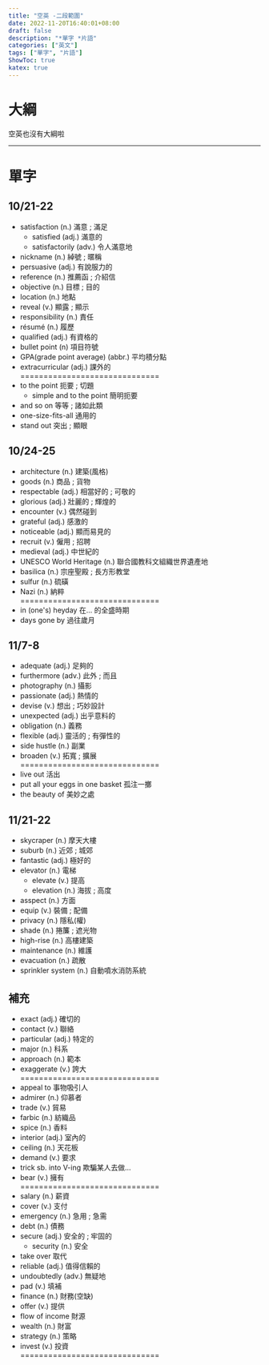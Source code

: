 ```yaml
---
title: "空英 -二段範圍"
date: 2022-11-20T16:40:01+08:00
draft: false
description: "*單字 *片語"
categories: ["英文"]
tags: ["單字", "片語"]
ShowToc: true
katex: true
---
```


# 大綱
空英也沒有大綱啦

------------
# 單字
## 10/21-22
- satisfaction (n.) 滿意 ; 滿足
  - satisfied (adj.) 滿意的
  - satisfactorily (adv.) 令人滿意地
- nickname (n.) 綽號 ; 暱稱
- persuasive (adj.) 有說服力的
- reference (n.) 推薦函 ; 介紹信
- objective (n.) 目標 ; 目的
- location (n.) 地點
- reveal (v.) 顯露 ; 顯示
- responsibility (n.) 責任
- résumé (n.) 履歷
- qualified (adj.) 有資格的
- bullet point (n) 項目符號
- GPA(grade point average) (abbr.) 平均積分點
- extracurricular (adj.) 課外的  
==============================  
- to the point 扼要 ; 切題
  - simple and to the point 簡明扼要
- and so on 等等 ; 諸如此類
- one-size-fits-all 通用的
- stand out 突出 ; 顯眼

## 10/24-25
- architecture (n.) 建築(風格)
- goods (n.) 商品 ; 貨物
- respectable (adj.) 相當好的 ; 可敬的
- glorious (adj.) 壯麗的 ; 輝煌的
- encounter (v.) 偶然碰到
- grateful (adj.) 感激的
- noticeable (adj.) 顯而易見的
- recruit (v.) 僱用 ; 招聘
- medieval (adj.) 中世紀的
- UNESCO World Heritage (n.) 聯合國教科文組織世界遺產地
- basilica (n.) 宗座聖殿 ; 長方形教堂
- sulfur (n.) 硫磺
- Nazi (n.) 納粹  
==============================  
- in (one's) heyday 在... 的全盛時期
- days gone by 過往歲月

## 11/7-8
- adequate (adj.) 足夠的
- furthermore (adv.) 此外 ; 而且
- photography (n.) 攝影
- passionate (adj.) 熱情的
- devise (v.) 想出 ; 巧妙設計
- unexpected (adj.) 出乎意料的
- obligation (n.) 義務
- flexible (adj.) 靈活的 ; 有彈性的
- side hustle (n.) 副業
- broaden (v.) 拓寬 ; 擴展  
==============================  
- live out 活出
- put all your eggs in one basket 孤注一擲
- the beauty of 美妙之處

## 11/21-22
- skycraper (n.) 摩天大樓
- suburb (n.) 近郊 ; 城郊
- fantastic (adj.) 極好的
- elevator (n.) 電梯
  - elevate (v.) 提高
  - elevation (n.) 海拔 ; 高度
- asspect (n.) 方面
- equip (v.) 裝備 ; 配備
- privacy (n.) 隱私(權)
- shade (n.) 捲簾 ; 遮光物
- high-rise (n.) 高樓建築
- maintenance (n.) 維護
- evacuation (n.) 疏散
- sprinkler system (n.) 自動噴水消防系統

## 補充
- exact (adj.) 確切的
- contact (v.) 聯絡
- particular (adj.) 特定的
- major (n.) 科系
- approach (n.) 範本
- exaggerate (v.) 誇大  
==============================  
- appeal to 事物吸引人
- admirer (n.) 仰慕者
- trade (v.) 貿易
- farbic (n.) 紡織品
- spice (n.) 香料
- interior (adj.) 室內的
- ceiling (n.) 天花板
- demand (v.) 要求
- trick sb. into V-ing 欺騙某人去做...
- bear (v.) 擁有  
==============================  
- salary (n.) 薪資
- cover (v.) 支付
- emergency (n.) 急用 ; 急需
- debt (n.) 債務
- secure (adj.) 安全的 ; 牢固的
  - security (n.) 安全
- take over 取代
- reliable (adj.) 值得信賴的
- undoubtedly (adv.) 無疑地
- pad (v.) 填補
- finance (n.) 財務(空缺)
- offer (v.) 提供
- flow of income 財源
- wealth (n.) 財富
- strategy (n.) 策略
- invest (v.) 投資  
==============================  
